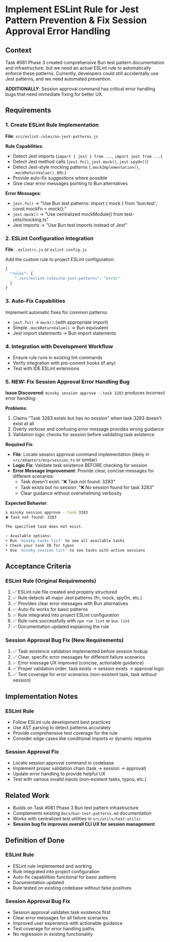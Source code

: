 # Implement ESLint Rule for Jest Pattern Prevention & Fix Session Approval Error Handling

## Context

Task #061 Phase 3 created comprehensive Bun test pattern documentation and infrastructure, but we need an actual ESLint rule to automatically enforce these patterns. Currently, developers could still accidentally use Jest patterns, and we need automated prevention.

**ADDITIONALLY**: Session approval command has critical error handling bugs that need immediate fixing for better UX.

## Requirements

### 1. Create ESLint Rule Implementation

**File**: `src/eslint-rules/no-jest-patterns.js`

**Rule Capabilities**:
- Detect Jest imports (`import { jest } from ...`, `import jest from ...`)
- Detect Jest method calls (`jest.fn()`, `jest.mock()`, `jest.spyOn()`)
- Detect Jest-style mocking patterns (`.mockImplementation()`, `.mockReturnValue()`, etc.)
- Provide auto-fix suggestions where possible
- Give clear error messages pointing to Bun alternatives

**Error Messages**:
- `jest.fn()` → "Use Bun test patterns: import { mock } from 'bun:test'; const mockFn = mock();"
- `jest.mock()` → "Use centralized mockModule() from test-utils/mocking.ts"
- Jest imports → "Use Bun test imports instead of Jest"

### 2. ESLint Configuration Integration

**File**: `.eslintrc.js` or `eslint.config.js`

Add the custom rule to project ESLint configuration:
```javascript
{
  "rules": {
    "./src/eslint-rules/no-jest-patterns": "error"
  }
}
```

### 3. Auto-Fix Capabilities

Implement automatic fixes for common patterns:
- `jest.fn()` → `mock()` (with appropriate import)
- Simple `.mockReturnValue()` → Bun equivalent
- Jest import statements → Bun import statements

### 4. Integration with Development Workflow

- Ensure rule runs in existing lint commands
- Verify integration with pre-commit hooks (if any)
- Test with IDE ESLint extensions

### 5. **NEW**: Fix Session Approval Error Handling Bug

**Issue Discovered**: `minsky session approve --task 3283` produces incorrect error handling:

**Problems**:
1. Claims "Task 3283 exists but has no session" when task 3283 doesn't exist at all
2. Overly verbose and confusing error message provides wrong guidance
3. Validation logic checks for session before validating task existence

**Required Fix**:
- **File**: Locate session approval command implementation (likely in `src/adapters/mcp/session.ts` or similar)
- **Logic Fix**: Validate task existence BEFORE checking for session
- **Error Message Improvement**: Provide clear, concise messages for different scenarios:
  - Task doesn't exist: "❌ Task not found: 3283"
  - Task exists but no session: "❌ No session found for task 3283"
  - Clear guidance without overwhelming verbosity

**Expected Behavior**:
```bash
❯ minsky session approve --task 3283
❌ Task not found: 3283

The specified task does not exist.

💡 Available options:
• Run 'minsky tasks list' to see all available tasks
• Check your task ID for typos
• Use 'minsky session list' to see tasks with active sessions
```

## Acceptance Criteria

### ESLint Rule (Original Requirements)
1. ✅ ESLint rule file created and properly structured
2. ✅ Rule detects all major Jest patterns (fn, mock, spyOn, etc.)
3. ✅ Provides clear error messages with Bun alternatives
4. ✅ Auto-fix works for basic patterns
5. ✅ Rule integrated into project ESLint configuration
6. ✅ Rule runs successfully with `npm run lint` or `bun lint`
7. ✅ Documentation updated explaining the rule

### Session Approval Bug Fix (New Requirements)
1. ✅ Task existence validation implemented before session lookup
2. ✅ Clear, specific error messages for different failure scenarios
3. ✅ Error message UX improved (concise, actionable guidance)
4. ✅ Proper validation order: task exists → session exists → approval logic
5. ✅ Test coverage for error scenarios (non-existent task, task without session)

## Implementation Notes

### ESLint Rule
- Follow ESLint rule development best practices
- Use AST parsing to detect patterns accurately
- Provide comprehensive test coverage for the rule
- Consider edge cases like conditional imports or dynamic requires

### Session Approval Fix
- Locate session approval command in codebase
- Implement proper validation chain (task → session → approval)
- Update error handling to provide helpful UX
- Test with various invalid inputs (non-existent tasks, typos, etc.)

## Related Work

- Builds on Task #061 Phase 3 Bun test pattern infrastructure
- Complements existing `docs/bun-test-patterns.md` documentation
- Works with centralized test utilities in `src/utils/test-utils/`
- **Session bug fix improves overall CLI UX for session management**

## Definition of Done

### ESLint Rule
- ESLint rule implemented and working
- Rule integrated into project configuration
- Auto-fix capabilities functional for basic patterns
- Documentation updated
- Rule tested on existing codebase without false positives

### Session Approval Bug Fix
- Session approval validates task existence first
- Clear error messages for all failure scenarios
- Improved user experience with actionable guidance
- Test coverage for error handling paths
- No regression in existing functionality
